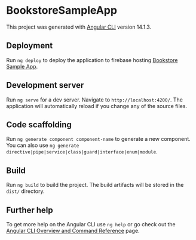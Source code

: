 # BookstoreSampleApp

This project was generated with [Angular CLI](https://github.com/angular/angular-cli) version 14.1.3.

## Deployment

Run `ng deploy` to deploy the application to firebase hosting [Bookstore Sample App](https://sample-app-a00e0.web.app).

## Development server

Run `ng serve` for a dev server. Navigate to `http://localhost:4200/`. The application will automatically reload if you change any of the source files.

## Code scaffolding

Run `ng generate component component-name` to generate a new component. You can also use `ng generate directive|pipe|service|class|guard|interface|enum|module`.

## Build

Run `ng build` to build the project. The build artifacts will be stored in the `dist/` directory.

## Further help

To get more help on the Angular CLI use `ng help` or go check out the [Angular CLI Overview and Command Reference](https://angular.io/cli) page.
